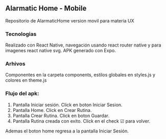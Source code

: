 ## Alarmatic Home - Mobile
Repositorio de AlarmaticHome version movil para materia UX

### Tecnologias
Realizado con React Native, navegación usando react router native y para imagenes react native svg. APK generado con Expo.

### Arhivos
Componentes en la carpeta components, estilos globales en styles.js y colores en theme.js

### Flujo del apk:
1. Pantalla Iniciar sesión. Click en boton Iniciar Sesion.
2. Pantalla Home. Click en Crear Rutina.
3. Pantalla Crear Rutina. Click en boton Guardar.
4. Pantalla Rutina creada con exito. Click en el check ☑ para volver.

Ademas el boton home regresa a la pantalla Iniciar Sesión.

